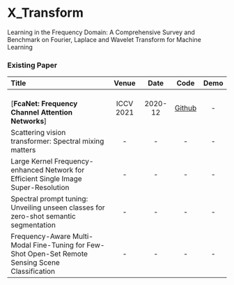 # X_Transform
Learning in the Frequency Domain: A Comprehensive Survey and Benchmark on Fourier, Laplace and Wavelet Transform for Machine Learning


### Existing Paper

|  Title  |   Venue  |   Date   |   Code   |   Demo   |
|:--------|:--------:|:--------:|:--------:|:--------:|
| <br> [**FcaNet: Frequency Channel Attention Networks**] <br>  | ICCV 2021 | 2020-12 | [Github](https://github.com/cfzd/FcaNet) | - |
| Scattering vision transformer: Spectral mixing matters | - | - | - | - |
| Large Kernel Frequency-enhanced Network for Efficient Single Image Super-Resolution | - | - | - | - |
| Spectral prompt tuning: Unveiling unseen classes for zero-shot semantic segmentation | - | - | - | - |
| Frequency-Aware Multi-Modal Fine-Tuning for Few-Shot Open-Set Remote Sensing Scene Classification | - | - | - | - |


